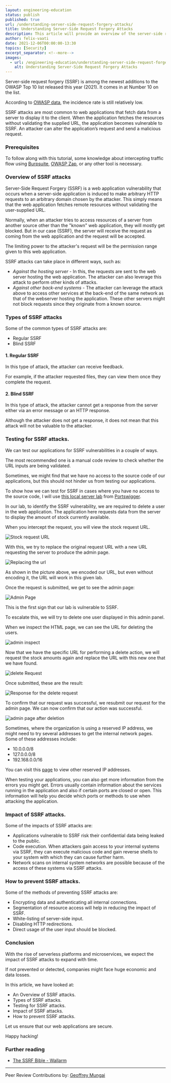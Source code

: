 ```yaml
---
layout: engineering-education
status: publish
published: true
url: /understanding-server-side-request-forgery-attacks/
title: Understanding Server-Side Request Forgery Attacks
description: This article will provide an overview of the server-side request forgery attacks, how they occur, and how to mitigate them.
author: felix-vaati
date: 2021-12-06T00:00:00-13:30
topics: [Security]
excerpt_separator: <!--more-->
images:
  - url: /engineering-education/understanding-server-side-request-forgery-attacks/hero.png
    alt: Understanding Server-Side Request Forgery Attacks
---
```

Server-side request forgery (SSRF) is among the newest additions to the OWASP Top 10 list released this year (2021). It comes in at Number 10 on the list.
<!--more-->
According to [OWASP data](https://owasp.org/Top10/A10_2021-Server-Side_Request_Forgery_%28SSRF%29/), the incidence rate is still relatively low.

SSRF attacks are most common to web applications that fetch data from a server to display it to the client. When the application fetches the resources without validating the supplied URL, the application becomes vulnerable to SSRF. An attacker can alter the application’s request and send a malicious request.

### Prerequisites
To follow along with this tutorial, some knowledge about intercepting traffic flow using [Burpsuite](https://portswigger.net/burp/communitydownload), [OWASP Zap](https://www.zaproxy.org/download/), or any other tool is necessary.

### Overview of SSRF attacks
Server-Side Request Forgery (SSRF) is a web application vulnerability that occurs when a server-side application is induced to make arbitrary HTTP requests to an arbitrary domain chosen by the attacker. This simply means that the web application fetches remote resources without validating the user-supplied URL.

Normally, when an attacker tries to access resources of a server from another source other than the "known" web application, they will mostly get blocked. But in our case (SSRF), the server will receive the request as coming from the web application and the request will be accepted.

The limiting power to the attacker's request will be the permission range given to this web application.

SSRF attacks can take place in different ways, such as:
- *Against the hosting server* - In this, the requests are sent to the web server hosting the web application. The attacker can also leverage this attack to perform other kinds of attacks.
- *Against other back-end systems* - The attacker can leverage the attack above to access other services at the back-end of the same network as that of the webserver hosting the application. These other servers might not block requests since they originate from a known source.

### Types of SSRF attacks
Some of the common types of SSRF attacks are:
- Regular SSRF
- Blind SSRF

#### 1. Regular SSRF
In this type of attack, the attacker can receive feedback.

For example, if the attacker requested files, they can view them once they complete the request.

#### 2. Blind SSRF
In this type of attack, the attacker cannot get a response from the server either via an error message or an HTTP response.

Although the attacker does not get a response, it does not mean that this attack will not be valuable to the attacker.

### Testing for SSRF attacks.
We can test our applications for SSRF vulnerabilities in a couple of ways.

The most recommended one is a manual code review to check whether the URL inputs are being validated.

Sometimes, we might find that we have no access to the source code of our applications, but this should not hinder us from testing our applications.

To show how we can test for SSRF in cases where you have no access to the source code, I will use [this local server lab](https://portswigger.net/web-security/ssrf/lab-basic-ssrf-against-localhost) from [Portswigger](https://portswigger.net).

In our lab, to identify the SSRF vulnerability, we are required to delete a user in the web application. The application here requests data from the server to display the amount of stock currently available.

When you intercept the request, you will view the stock request URL.

![Stock request URL](/engineering-education/understanding-server-side-request-forgery-attacks/lab1capture.png)

With this, we try to replace the original request URL with a new URL requesting the server to produce the admin page.

![Replacing the url](/engineering-education/understanding-server-side-request-forgery-attacks/lab1capture2.png)

As shown in the picture above, we encoded our URL, but even without encoding it, the URL will work in this given lab.

Once the request is submitted, we get to see the admin page:

![Admin Page](/engineering-education/understanding-server-side-request-forgery-attacks/lab1capture3.png)

This is the first sign that our lab is vulnerable to SSRF. 

To escalate this, we will try to delete one user displayed in this admin panel.

When we inspect the HTML page, we can see the URL for deleting the users.

![admin inspect](/engineering-education/understanding-server-side-request-forgery-attacks/adminpageinspect.png)

Now that we have the specific URL for performing a delete action, we will request the stock amounts again and replace the URL with this new one that we have found.

![delete Request](/engineering-education/understanding-server-side-request-forgery-attacks/deleteuserrequest.png)

Once submitted, these are the result:

![Response for the delete request](/engineering-education/understanding-server-side-request-forgery-attacks/redirect.png)

To confirm that our request was successful, we resubmit our request for the admin page. We can now confirm that our action was successful.

![admin page after deletion](/engineering-education/understanding-server-side-request-forgery-attacks/lab1cspture%20.png)

Sometimes, where the organization is using a reserved IP address, we might need to try several addresses to get the internal network pages. Some of these addresses include:

- 10.0.0.0/8
- 127.0.0.0/8
- 192.168.0.0/16

You can visit this [page](https://en.wikipedia.org/wiki/Reserved_IP_addresses) to view other reserved IP addresses.

When testing your applications, you can also get more information from the errors you might get. Errors usually contain information about the services running in the application and also if certain ports are closed or open. This information will help you decide which ports or methods to use when attacking the application.

### Impact of SSRF attacks.
Some of the impacts of SSRF attacks are:
- Applications vulnerable to SSRF risk their confidential data being leaked to the public.
- Code execution. When attackers gain access to your internal systems via SSRF, they can execute malicious code and gain reverse shells to your system with which they can cause further harm.
- Network scans on internal system networks are possible because of the access of these systems via SSRF attacks.

### How to prevent SSRF attacks.
Some of the methods of preventing SSRF attacks are:
- Encrypting data and authenticating all internal connections.
- Segmentation of resource access will help in reducing the impact of SSRF.
- White-listing of server-side input.
- Disabling HTTP redirections.
- Direct usage of the user input should be blocked.

### Conclusion
With the rise of serverless platforms and microservices, we expect the impact of SSRF attacks to expand with time.

If not prevented or detected, companies might face huge economic and data losses.

In this article, we have looked at:
- An Overview of SSRF attacks.
- Types of SSRF attacks.
- Testing for SSRF attacks.
- Impact of SSRF attacks.
- How to prevent SSRF attacks.

Let us ensure that our web applications are secure.

Happy hacking!

### Further reading
- [The SSRF Bible - Wallarm](https://docs.google.com/document/d/1v1TkWZtrhzRLy0bYXBcdLUedXGb9njTNIJXa3u9akHM/edit#heading=h.kwcnj7jh5zyy)

---
Peer Review Contributions by: [Geoffrey Mungai](/engineering-education/authors/geoffrey-mungai/)
